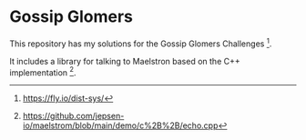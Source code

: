 # Gossip Glomers

This repository has my solutions for the Gossip Glomers Challenges [^2].

It includes a library for talking to Maelstron based on the C++ implementation [^1].


[^1]: https://github.com/jepsen-io/maelstrom/blob/main/demo/c%2B%2B/echo.cpp
[^2]: https://fly.io/dist-sys/
